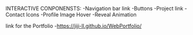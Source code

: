 INTERACTIVE CONPONENSTS:
-Navigation bar link
-Buttons
-Project link
-Contact Icons
-Profile Image Hover
-Reveal Animation

link for the Portfolio
-https://jiji-ll.github.io/WebPortfolio/
